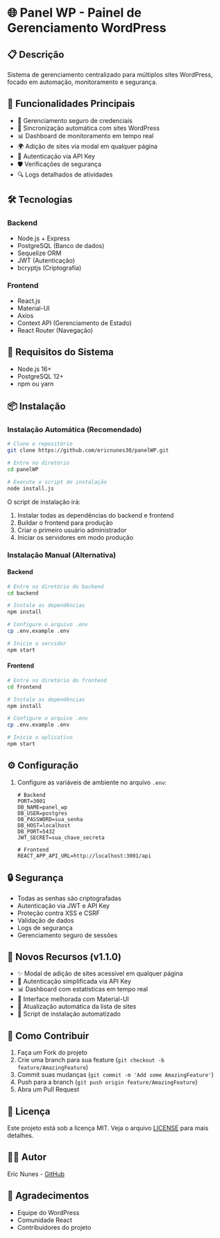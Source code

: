 # 🌐 Panel WP - Painel de Gerenciamento WordPress

## 📋 Descrição
Sistema de gerenciamento centralizado para múltiplos sites WordPress, focado em automação, monitoramento e segurança.

## 🚀 Funcionalidades Principais
- 🔐 Gerenciamento seguro de credenciais
- 🔄 Sincronização automática com sites WordPress
- 📊 Dashboard de monitoramento em tempo real
- 🌍 Adição de sites via modal em qualquer página
- 🔑 Autenticação via API Key
- 🛡️ Verificações de segurança
- 🔍 Logs detalhados de atividades

## 🛠️ Tecnologias

### Backend
- Node.js + Express
- PostgreSQL (Banco de dados)
- Sequelize ORM
- JWT (Autenticação)
- bcryptjs (Criptografia)

### Frontend
- React.js
- Material-UI
- Axios
- Context API (Gerenciamento de Estado)
- React Router (Navegação)

## 🔧 Requisitos do Sistema
- Node.js 16+
- PostgreSQL 12+
- npm ou yarn

## 📦 Instalação

### Instalação Automática (Recomendado)
```bash
# Clone o repositório
git clone https://github.com/ericnunes30/panelWP.git

# Entre no diretório
cd panelWP

# Execute o script de instalação
node install.js
```

O script de instalação irá:
1. Instalar todas as dependências do backend e frontend
2. Buildar o frontend para produção
3. Criar o primeiro usuário administrador
4. Iniciar os servidores em modo produção

### Instalação Manual (Alternativa)

#### Backend
```bash
# Entre no diretório do backend
cd backend

# Instale as dependências
npm install

# Configure o arquivo .env
cp .env.example .env

# Inicie o servidor
npm start
```

#### Frontend
```bash
# Entre no diretório do frontend
cd frontend

# Instale as dependências
npm install

# Configure o arquivo .env
cp .env.example .env

# Inicie o aplicativo
npm start
```

## ⚙️ Configuração
1. Configure as variáveis de ambiente no arquivo `.env`:
   ```env
   # Backend
   PORT=3001
   DB_NAME=panel_wp
   DB_USER=postgres
   DB_PASSWORD=sua_senha
   DB_HOST=localhost
   DB_PORT=5432
   JWT_SECRET=sua_chave_secreta

   # Frontend
   REACT_APP_API_URL=http://localhost:3001/api
   ```

## 🔒 Segurança
- Todas as senhas são criptografadas
- Autenticação via JWT e API Key
- Proteção contra XSS e CSRF
- Validação de dados
- Logs de segurança
- Gerenciamento seguro de sessões

## 🌟 Novos Recursos (v1.1.0)
- ✨ Modal de adição de sites acessível em qualquer página
- 🔑 Autenticação simplificada via API Key
- 📊 Dashboard com estatísticas em tempo real
- 🎨 Interface melhorada com Material-UI
- 🔄 Atualização automática da lista de sites
- 🚀 Script de instalação automatizado

## 🤝 Como Contribuir
1. Faça um Fork do projeto
2. Crie uma branch para sua feature (`git checkout -b feature/AmazingFeature`)
3. Commit suas mudanças (`git commit -m 'Add some AmazingFeature'`)
4. Push para a branch (`git push origin feature/AmazingFeature`)
5. Abra um Pull Request

## 📝 Licença
Este projeto está sob a licença MIT. Veja o arquivo [LICENSE](LICENSE) para mais detalhes.

## 👨‍💻 Autor
Eric Nunes - [GitHub](https://github.com/ericnunes30)

## 🙏 Agradecimentos
- Equipe do WordPress
- Comunidade React
- Contribuidores do projeto
